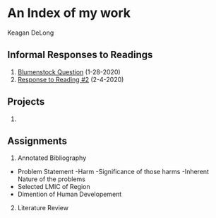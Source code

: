 # An Index of my work

Keagan DeLong
## Informal Responses to Readings

1. [Blumenstock Question](https://kndelong.github.io/workshop/blumenstock) (1-28-2020)
2. [Response to Reading #2](https://kndelong.github.io/workshop/Reading2) (2-4-2020)

## Projects

1. 

## Assignments

 1. Annotated Bibliography
  - Problem Statement
    -Harm
    -Significance of those harms
    -Inherent Nature of the problems
  - Selected LMIC of Region
  - Dimention of Human Developement
  
 2. Literature Review
